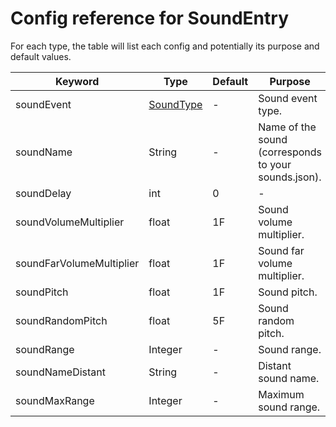 # Config reference for SoundEntry

For each type, the table will list each config and potentially its purpose and default values.

| Keyword                  | Type                      | Default | Purpose                                              |
|--------------------------|---------------------------|---------|------------------------------------------------------|
| soundEvent               | [SoundType](SoundType.md) | -       | Sound event type.                                    |
| soundName                | String                    | -       | Name of the sound (corresponds to your sounds.json). |
| soundDelay               | int                       | 0       | -                                                    |
| soundVolumeMultiplier    | float                     | 1F      | Sound volume multiplier.                             |
| soundFarVolumeMultiplier | float                     | 1F      | Sound far volume multiplier.                         |
| soundPitch               | float                     | 1F      | Sound pitch.                                         |
| soundRandomPitch         | float                     | 5F      | Sound random pitch.                                  |
| soundRange               | Integer                   | -       | Sound range.                                         |
| soundNameDistant         | String                    | -       | Distant sound name.                                  |
| soundMaxRange            | Integer                   | -       | Maximum sound range.                                 |